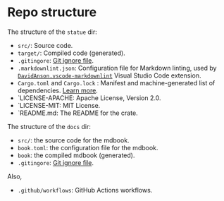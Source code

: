 # Repo structure

The structure of the `statue` dir:

* `src/`: Source code.
* `target/`: Compiled code (generated).
* `.gitingore`: [Git ignore file](https://git-scm.com/docs/gitignore).
* `.markdownlint.json`: Configuration file for Markdown linting, used by [`DavidAnson.vscode-markdownlint`](https://marketplace.visualstudio.com/items?itemName=DavidAnson.vscode-markdownlint) Visual Studio Code extension.
* `Cargo.toml` and `Cargo.lock` : Manifest and machine-generated list of dependencies. [Learn more](https://doc.rust-lang.org/cargo/guide/cargo-toml-vs-cargo-lock.html).
* `LICENSE-APACHE: Apache License, Version 2.0.
* `LICENSE-MIT: MIT License.
* `README.md: The README for the crate.

The structure of the `docs` dir:

* `src/`: the source code for the mdbook.
* `book.toml`: the configuration file for the mdbook.
* `book`: the compiled mdbook (generated).
* `.gitingore`: [Git ignore file](https://git-scm.com/docs/gitignore).

Also,

* `.github/workflows`: GitHub Actions workflows.
